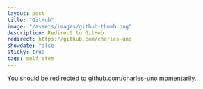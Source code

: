 ```yaml
---
layout: post
title: "GitHub"
image: "/assets/images/github-thumb.png"
description: Redirect to GitHub.
redirect: https://github.com/charles-uno
showdate: false
sticky: true
tags: self stem
---
```


You should be redirected to [github.com/charles-uno](https://github.com/charles-uno) momentarily.
